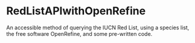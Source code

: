 # RedListAPIwithOpenRefine
An accessible method of querying the IUCN Red List, using a species list, the free software OpenRefine, and some pre-written code. 
